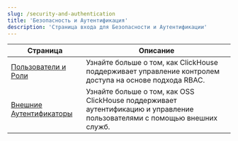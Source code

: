 ```yaml
---
slug: /security-and-authentication
title: 'Безопасность и Аутентификация'
description: 'Страница входа для Безопасности и Аутентификации'
---
```


| Страница                                                             | Описание                                                                                                 |
|---------------------------------------------------------------------|----------------------------------------------------------------------------------------------------------|
| [Пользователи и Роли](/operations/access-rights)              | Узнайте больше о том, как ClickHouse поддерживает управление контролем доступа на основе подхода RBAC.    |
| [Внешние Аутентификаторы](/operations/external-authenticators) | Узнайте больше о том, как OSS ClickHouse поддерживает аутентификацию и управление пользователями с помощью внешних служб. |

